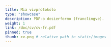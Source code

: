 ```yaml
---
title: Mia vivprotokolo
type: "showcase"
description: PDF-o dosierformo (franclingve).
weight: 1
link: /doc/cv/cv-fr.pdf
pinned: true
thumb: cv.png # relative path in static/images
---
```


<!-- vim: set sts=2 ts=2 sw=2 tw=80 et :-->

